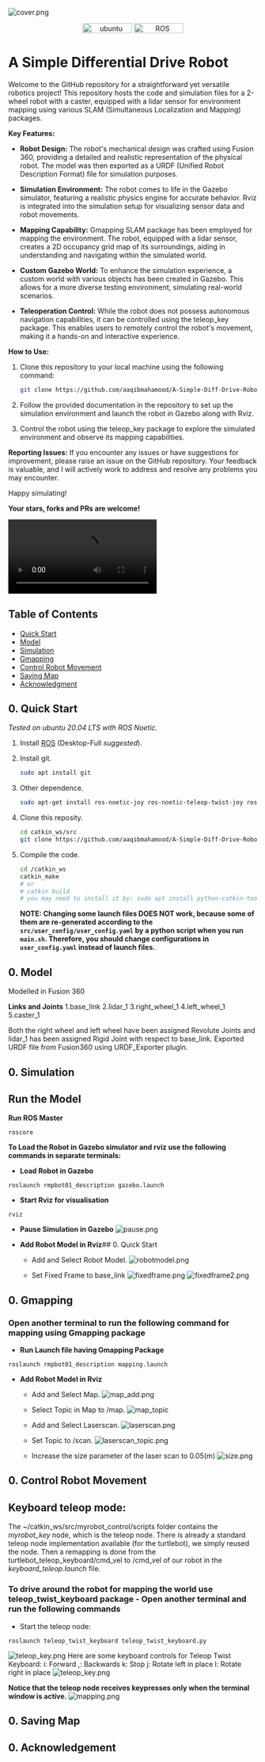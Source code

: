 ![cover.png](assets/cover.png)

<p align="center">
    <img width="100px" height="20px" src="https://img.shields.io/badge/Ubuntu-20.04-orange?logo=Ubuntu&Ubuntu-20.04"
        alt="ubuntu" />
    <img width="100px" height="20px" src="https://img.shields.io/badge/ROS-noetic-blue?logo=ROS&ROS=noetic" alt="ROS" />
</p>

# A Simple Differential Drive Robot

Welcome to the GitHub repository for a straightforward yet versatile robotics project! This repository hosts the code and simulation files for a 2-wheel robot with a caster, equipped with a lidar sensor for environment mapping using various SLAM (Simultaneous Localization and Mapping) packages.

**Key Features:**
- **Robot Design:** The robot's mechanical design was crafted using Fusion 360, providing a detailed and realistic representation of the physical robot. The model was then exported as a URDF (Unified Robot Description Format) file for simulation purposes.

- **Simulation Environment:** The robot comes to life in the Gazebo simulator, featuring a realistic physics engine for accurate behavior. Rviz is integrated into the simulation setup for visualizing sensor data and robot movements.

- **Mapping Capability:** Gmapping SLAM package has been employed for mapping the environment. The robot, equipped with a lidar sensor, creates a 2D occupancy grid map of its surroundings, aiding in understanding and navigating within the simulated world.

- **Custom Gazebo World:** To enhance the simulation experience, a custom world with various objects has been created in Gazebo. This allows for a more diverse testing environment, simulating real-world scenarios.

- **Teleoperation Control:** While the robot does not possess autonomous navigation capabilities, it can be controlled using the teleop_key package. This enables users to remotely control the robot's movement, making it a hands-on and interactive experience.

**How to Use:**
1. Clone this repository to your local machine using the following command:
   ```bash
   git clone https://github.com/aaqibmahamood/A-Simple-Diff-Drive-Robot.git
   ```

2. Follow the provided documentation in the repository to set up the simulation environment and launch the robot in Gazebo along with Rviz.

3. Control the robot using the teleop_key package to explore the simulated environment and observe its mapping capabilities.

**Reporting Issues:**
If you encounter any issues or have suggestions for improvement, please raise an issue on the GitHub repository. Your feedback is valuable, and I will actively work to address and resolve any problems you may encounter.

Happy simulating!

**Your stars, forks and PRs are welcome!**

![diff-drive.mp4](./assets/diff-drive.mp4)

## Table of Contents
- [Quick Start](#0)
- [Model](#1)
- [Simulation](#2)
- [Gmapping](#3)
- [Control Robot Movement](#4)
- [Saving Map](#5)
- [Acknowledgment](#6)

## <span id="0">0. Quick Start

*Tested on ubuntu 20.04 LTS with ROS Noetic.*

1. Install [ROS](http://wiki.ros.org/ROS/Installation) (Desktop-Full *suggested*).

2. Install git.

    ```bash
    sudo apt install git
    ```

3. Other dependence.

    ```bash
    sudo apt-get install ros-noetic-joy ros-noetic-teleop-twist-joy ros-noetic-teleop-twist-keyboard ros-noetic-amcl ros-noetic-map-server ros-noetic-move-base ros-noetic-urdf ros-noetic-xacro ros-noetic-rqt-image-view ros-noetic-gmapping ros-noetic-navigation ros-noetic-robot-state-publisher ros-noetic-dwa-local-planner ros-noetic-joint-state-publisher-gui
    ```

4. Clone this reposity.

    ```bash
    cd catkin_ws/src
    git clone https://github.com/aaqibmahamood/A-Simple-Diff-Drive-Robot.git
    ```

5. Compile the code.
   
    ```bash
    cd /catkin_ws
    catkin_make
    # or
    # catkin build
    # you may need to install it by: sudo apt install python-catkin-tools
    ```

    **NOTE: Changing some launch files DOES NOT work, because some of them are re-generated according to the `src/user_config/user_config.yaml` by a python script when you run `main.sh`. Therefore, you should change configurations in `user_config.yaml` instead of launch files.**

## <span id="1">0. Model

Modelled in Fusion 360

**Links and Joints**
1.base_link
2.lidar_1
3.right_wheel_1
4.left_wheel_1
5.caster_1

Both the right wheel and left wheel have been assigned Revolute Joints and lidar_1 has been assigned Rigid Joint with respect to base_link. Exported URDF file from Fusion360 using URDF_Exporter plugin.

## <span id="2">0. Simulation
## Run the Model

**Run ROS Master**
```
roscore
```
**To Load the Robot in Gazebo simulator and rviz use the following commands in separate terminals:**
* **Load Robot in Gazebo**
```
roslaunch rmpbot01_description gazebo.launch
```
* **Start Rviz for visualisation**
```
rviz
```
* **Pause Simulation in Gazebo**
![pause.png](assets/pause.png)

* **Add Robot Model in Rviz**## <span id="0">0. Quick Start
  - Add and Select Robot Model.
  ![robotmodel.png](assets/robotmodel.png)

  - Set Fixed Frame to base_link
  ![fixedframe.png](assets/fixedframe.png)
  ![fixedframe2.png](assets/fixedframe2.png)

## <span id="3">0. Gmapping
### Open another terminal to run the following command for mapping using Gmapping package

* **Run Launch file having Gmapping Package**
```
roslaunch rmpbot01_description mapping.launch
``` 
* **Add Robot Model in Rviz**
  - Add and Select Map.
  ![map_add.png](map_add.png)

  - Select Topic in Map to /map.
  ![map_topic](assets/map_topic.png)

  - Add and Select Laserscan.
  ![laserscan.png](assets/laserscan.png)

  - Set Topic to /scan.
  ![laserscan_topic.png](assets/laserscan_topic.png)

  - Increase the size parameter of the laser scan to 0.05(m)
  ![size.png](assets/size.png)

## <span id="4">0. Control Robot Movement

## Keyboard teleop mode:
The ~/catkin_ws/src/myrobot_control/scripts folder contains the *myrobot_key* node, which is the teleop node. There is already a standard teleop node implementation available (for the turtlebot), we simply reused the node. Then a remapping is done from the turtlebot_teleop_keyboard/cmd_vel to /cmd_vel of our robot in the *keyboard_teleop.launch* file.

### To drive around the robot for mapping the world use teleop_twist_keyboard package - Open another terminal and run the following commands

* Start the teleop node:
```
roslaunch teleop_twist_keyboard teleop_twist_keyboard.py
```
![teleop_key.png](assets/teleop_key.png)
Here are some keyboard controls for Teleop Twist Keyboard: 
i: Forward
,: Backwards
k: Stop
j: Rotate left in place
l: Rotate right in place
![teleop_key.png](assets/teleop_key.png)

**Notice that the teleop node receives keypresses only when the terminal window is active.**
![mapping.png](assets/mapping.png)

## <span id="5">0. Saving Map
## <span id="6">0. Acknowledgement